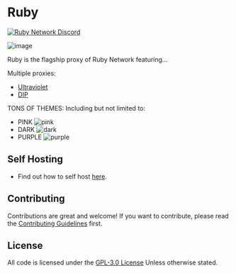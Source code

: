 # Ruby

[![Ruby Network Discord](https://invidget.switchblade.xyz/hzCjSFQeeZ?theme=dark)](https://discord.gg/hzCjSFQeeZ)

![image](https://user-images.githubusercontent.com/73721704/212001695-7cbf00c7-b13b-419f-8373-aa5372b143fc.png)

Ruby is the flagship proxy of Ruby Network featuring...

Multiple proxies:
- [Ultraviolet](https://github.com/titaniumnetwork-dev/Ultraviolet)
- [DIP](https://github.com/Dynamic-Interception-Proxy/DIP)

TONS OF THEMES:
Including but not limited to:
  - PINK ![pink](https://user-images.githubusercontent.com/73721704/212525165-a8757db4-cac9-47fd-b5c7-6dd5e1933cdb.png)
  - DARK ![dark](https://user-images.githubusercontent.com/73721704/212525233-12717d9d-5219-4fee-b467-6268ef595acb.png)
  - PURPLE ![purple](https://user-images.githubusercontent.com/73721704/212525283-312a07e3-fb7d-4c99-8187-2c2ba31864de.png)

## Self Hosting
- Find out how to self host [here](https://github.com/Ruby-Network/ruby/wiki/Self-Host-On-Your-Own-Machine).

## Contributing
Contributions are great and welcome! If you want to contribute, please read the [Contributing Guidelines](./.github/CONTRIBUTING.md) first.

## License
All code is licensed under the [GPL-3.0 License](./LICENSE.md) Unless otherwise stated.
